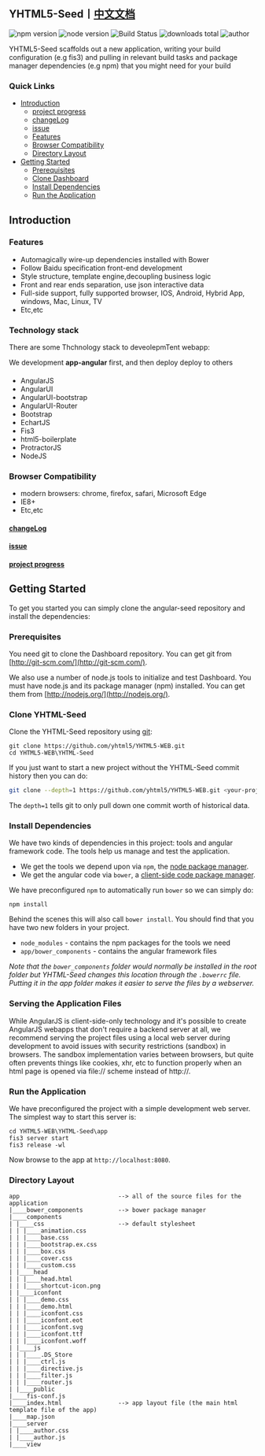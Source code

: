 ## YHTML5-Seed丨[中文文档]
![npm version] ![node version] ![Build Status] ![downloads total] ![author]

YHTML5-Seed scaffolds out a new application, writing your build configuration (e.g fis3)
and pulling in relevant build tasks and package manager dependencies (e.g npm) that you might need for your build   
               

### Quick Links
- [Introduction](#introduction)
    - [project progress]  
    - [changeLog](https://github.com/yhtml5/Dashboard/blob/master/changeLog.md)
    - [issue]
    - [Features](#features)
    - [Browser Compatibility](#browser-compatibility)
    - [Directory Layout](#directory-layout) 
- [Getting Started](#getting-started)
    - [Prerequisites](#prerequisites)
    - [Clone Dashboard](#clone-dashboard)
    - [Install Dependencies](#install-dependencies)
    - [Run the Application](#run-the-application)
    

## Introduction  

### Features  
  * Automagically wire-up dependencies installed with Bower
  * Follow Baidu specification front-end development
  * Style structure, template engine,decoupling business logic
  * Front and rear ends separation, use json interactive data
  * Full-side support, fully supported browser, IOS, Android, Hybrid App, windows, Mac, Linux, TV
  * Etc,etc

### Technology stack

There are some Thchnology stack to deveolepmTent webapp:

We development **app-angular** first, and then deploy deploy to others

#### 


  * AngularJS
  * AngularUI
  * AngularUI-bootstrap
  * AngularUI-Router
  * Bootstrap
  * EchartJS 
  * Fis3
  * html5-boilerplate
  * ProtractorJS
  * NodeJS 

### Browser Compatibility
  * modern browsers: chrome, firefox, safari, Microsoft Edge  
  * IE8+
  * Etc,etc

#### [changeLog] 
#### [issue]
#### [project progress]

## Getting Started  

To get you started you can simply clone the angular-seed repository and install the dependencies:

### Prerequisites  

You need git to clone the Dashboard repository. You can get git from
[http://git-scm.com/](http://git-scm.com/).

We also use a number of node.js tools to initialize and test Dashboard. You must have node.js and
its package manager (npm) installed.  You can get them from [http://nodejs.org/](http://nodejs.org/).
 
### Clone YHTML-Seed  

Clone the YHTML-Seed repository using [git][git]:

```
git clone https://github.com/yhtml5/YHTML5-WEB.git
cd YHTML5-WEB\YHTML-Seed
```

If you just want to start a new project without the YHTML-Seed commit history then you can do:

```bash
git clone --depth=1 https://github.com/yhtml5/YHTML5-WEB.git <your-project-name>
```

The `depth=1` tells git to only pull down one commit worth of historical data.

### Install Dependencies  

We have two kinds of dependencies in this project: tools and angular framework code.  The tools help
us manage and test the application.

* We get the tools we depend upon via `npm`, the [node package manager][npm].
* We get the angular code via `bower`, a [client-side code package manager][bower].

We have preconfigured `npm` to automatically run `bower` so we can simply do:

```
npm install
```

Behind the scenes this will also call `bower install`.  You should find that you have two new
folders in your project.

* `node_modules` - contains the npm packages for the tools we need
* `app/bower_components` - contains the angular framework files

*Note that the `bower_components` folder would normally be installed in the root folder but
YHTML-Seed changes this location through the `.bowerrc` file.  Putting it in the app folder makes
it easier to serve the files by a webserver.*




### Serving the Application Files

While AngularJS is client-side-only technology and it's possible to create AngularJS webapps that don't require a backend server at all,
we recommend serving the project files using a local web server during development to avoid issues with security restrictions (sandbox) in browsers. 
The sandbox implementation varies between browsers, but quite often prevents things like cookies, xhr, etc to function properly when an html page is opened via file:// scheme instead of http://.

### Run the Application  

We have preconfigured the project with a simple development web server.  The simplest way to start
this server is:

```
cd YHTML5-WEB\YHTML-Seed\app 
fis3 server start
fis3 release -wl
```

Now browse to the app at `http://localhost:8080`.

### Directory Layout
```
app                            --> all of the source files for the application
|____bower_components          --> bower package manager
|____components
| |____css                     --> default stylesheet
| | |____animation.css
| | |____base.css
| | |____bootstrap.ex.css
| | |____box.css
| | |____cover.css
| | |____custom.css
| |____head
| | |____head.html
| | |____shortcut-icon.png
| |____iconfont
| | |____demo.css
| | |____demo.html
| | |____iconfont.css
| | |____iconfont.eot
| | |____iconfont.svg
| | |____iconfont.ttf
| | |____iconfont.woff
| |____js
| | |____.DS_Store
| | |____ctrl.js
| | |____directive.js
| | |____filter.js
| | |____router.js
| |____public
|____fis-conf.js
|____index.html                --> app layout file (the main html template file of the app)
|____map.json
|____server
| |____author.css
| |____author.js
|____view

```

[git]: http://git-scm.com/
[bower]: http://bower.io
[npm]: https://www.npmjs.org/
[node]: http://nodejs.org
[protractor]: https://github.com/angular/protractor
[jasmine]: http://jasmine.github.io
[karma]: http://karma-runner.github.io
[travis]: https://travis-ci.org/
[http-server]: https://github.com/nodeapps/http-server
[npm version]:https://img.shields.io/npm/v/npm.svg
[node version]:https://img.shields.io/badge/node-v4.3.2-blue.svg
[Build Status]:https://img.shields.io/travis/twbs/bootstrap/master.svg
[downloads total]:https://img.shields.io/github/downloads/atom/atom/total.svg
[author]:https://img.shields.io/badge/author-yhtml5-blue.svg
[changeLog]:https://github.com/yhtml5/YHTML-Seed/blob/master/changeLog.md
[problem]:https://github.com/yhtml5/YHTML-Seed/blob/master/question.md
[project progress]:https://github.com/yhtml5/YHTML-Seed/issues?q=%E4%BB%BB%E5%8A%A1+is%3Aopen
[issue]:https://github.com/yhtml5/YHTML-Seed/blob/master/changeLog.md
[中文文档]:https://github.com/yhtml5/YHTML5-Seed/blob/master/README_ZH.md